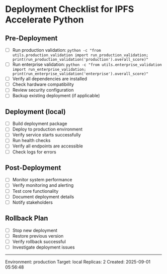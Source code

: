 # Deployment Checklist for IPFS Accelerate Python

## Pre-Deployment
- [ ] Run production validation: `python -c "from utils.production_validation import run_production_validation; print(run_production_validation('production').overall_score)"`
- [ ] Run enterprise validation: `python -c "from utils.enterprise_validation import run_enterprise_validation; print(run_enterprise_validation('enterprise').overall_score)"`
- [ ] Verify all dependencies are installed
- [ ] Check hardware compatibility
- [ ] Review security configuration
- [ ] Backup existing deployment (if applicable)

## Deployment (local)
- [ ] Build deployment package
- [ ] Deploy to production environment
- [ ] Verify service starts successfully
- [ ] Run health checks
- [ ] Verify all endpoints are accessible
- [ ] Check logs for errors

## Post-Deployment
- [ ] Monitor system performance
- [ ] Verify monitoring and alerting
- [ ] Test core functionality
- [ ] Document deployment details
- [ ] Notify stakeholders

## Rollback Plan
- [ ] Stop new deployment
- [ ] Restore previous version
- [ ] Verify rollback successful
- [ ] Investigate deployment issues

---
Environment: production
Target: local
Replicas: 2
Created: 2025-09-01 05:56:48
